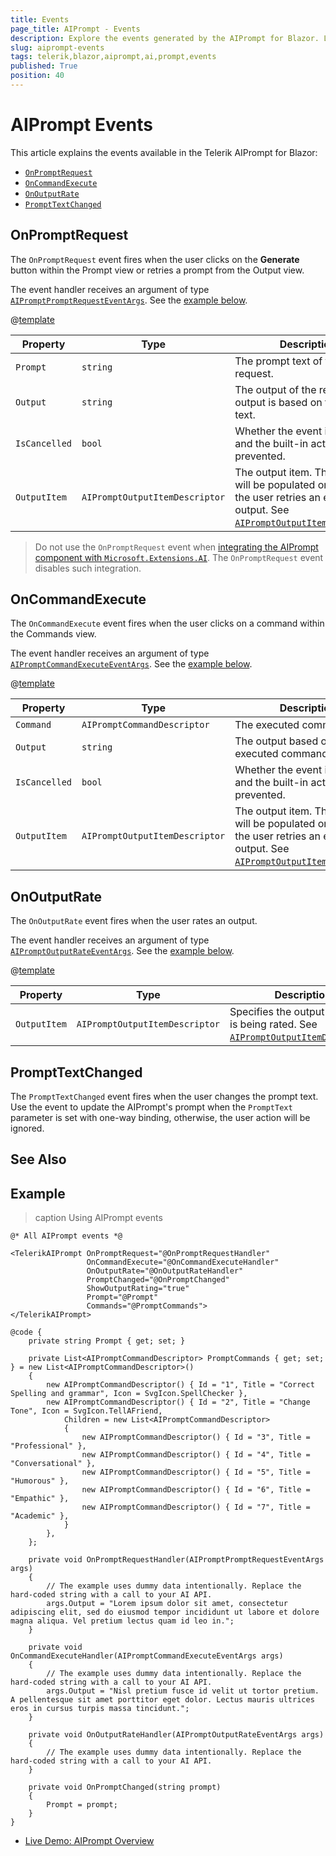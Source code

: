 ```yaml
---
title: Events
page_title: AIPrompt - Events
description: Explore the events generated by the AIPrompt for Blazor. Learn how to handle these events and implement custom functionality.
slug: aiprompt-events
tags: telerik,blazor,aiprompt,ai,prompt,events
published: True
position: 40
---
```


# AIPrompt Events

This article explains the events available in the Telerik AIPrompt for Blazor:

* [`OnPromptRequest`](#onpromptrequest)
* [`OnCommandExecute`](#oncommandexecute)
* [`OnOutputRate`](#onoutputrate)
* [`PromptTextChanged`](#prompttextchanged)

## OnPromptRequest

The `OnPromptRequest` event fires when the user clicks on the **Generate** button within the Prompt view or retries a prompt from the Output view.

The event handler receives an argument of type [`AIPromptPromptRequestEventArgs`](slug:Telerik.Blazor.Components.AIPromptPromptRequestEventArgs). See the [example below](#example).

@[template](/_contentTemplates/common/parameters-table-styles.md#table-layout)

| Property | Type | Description |
| --- | --- | --- |
| `Prompt` | `string` | The prompt text of the request. |
| `Output` | `string` | The output of the request. The output is based on the prompt text. |
| `IsCancelled` | `bool` | Whether the event is cancelled and the built-in action is prevented. |
| `OutputItem` | `AIPromptOutputItemDescriptor` | The output item. This property will be populated only when the user retries an existing output. See [`AIPromptOutputItemDescriptor`](slug:Telerik.Blazor.Components.Common.AIPrompt.AIPromptOutputItemDescriptorBase). |

> Do not use the `OnPromptRequest` event when [integrating the AIPrompt component with `Microsoft.Extensions.AI`](slug:common-features-microsoft-extensions-ai-integration). The `OnPromptRequest` event disables such integration.

## OnCommandExecute

The `OnCommandExecute` event fires when the user clicks on a command within the Commands view.

The event handler receives an argument of type [`AIPromptCommandExecuteEventArgs`](slug:Telerik.Blazor.Components.AIPromptCommandExecuteEventArgs). See the [example below](#example).

@[template](/_contentTemplates/common/parameters-table-styles.md#table-layout)

| Property | Type | Description |
| --- | --- | --- |
| `Command` | `AIPromptCommandDescriptor` | The executed command. |
| `Output` | `string` | The output based on the executed command. |
| `IsCancelled` | `bool` | Whether the event is cancelled and the built-in action is prevented. |
| `OutputItem` | `AIPromptOutputItemDescriptor` | The output item. This property will be populated only when the user retries an existing output. See [`AIPromptOutputItemDescriptor`](slug:Telerik.Blazor.Components.AIPromptOutputItemDescriptor). |


## OnOutputRate

The `OnOutputRate` event fires when the user rates an output.

The event handler receives an argument of type [`AIPromptOutputRateEventArgs`](slug:Telerik.Blazor.Components.AIPromptOutputRateEventArgs). See the [example below](#example).

@[template](/_contentTemplates/common/parameters-table-styles.md#table-layout)

| Property | Type | Description |
| --- | --- | --- |
| `OutputItem` | `AIPromptOutputItemDescriptor` | Specifies the output item that is being rated. See [`AIPromptOutputItemDescriptor`](slug:Telerik.Blazor.Components.AIPromptOutputItemDescriptor). |

## PromptTextChanged

The `PromptTextChanged` event fires when the user changes the prompt text. Use the event to update the AIPrompt's prompt when the `PromptText` parameter is set with one-way binding, otherwise, the user action will be ignored.

## See Also

## Example

>caption Using AIPrompt events

````RAZOR
@* All AIPrompt events *@

<TelerikAIPrompt OnPromptRequest="@OnPromptRequestHandler"
                 OnCommandExecute="@OnCommandExecuteHandler"
                 OnOutputRate="@OnOutputRateHandler"
                 PromptChanged="@OnPromptChanged"
                 ShowOutputRating="true"
                 Prompt="@Prompt"
                 Commands="@PromptCommands">
</TelerikAIPrompt>

@code {
    private string Prompt { get; set; }

    private List<AIPromptCommandDescriptor> PromptCommands { get; set; } = new List<AIPromptCommandDescriptor>()
    {
        new AIPromptCommandDescriptor() { Id = "1", Title = "Correct Spelling and grammar", Icon = SvgIcon.SpellChecker },
        new AIPromptCommandDescriptor() { Id = "2", Title = "Change Tone", Icon = SvgIcon.TellAFriend,
            Children = new List<AIPromptCommandDescriptor>
            {
                new AIPromptCommandDescriptor() { Id = "3", Title = "Professional" },
                new AIPromptCommandDescriptor() { Id = "4", Title = "Conversational" },
                new AIPromptCommandDescriptor() { Id = "5", Title = "Humorous" },
                new AIPromptCommandDescriptor() { Id = "6", Title = "Empathic" },
                new AIPromptCommandDescriptor() { Id = "7", Title = "Academic" },
            }
        },
    };

    private void OnPromptRequestHandler(AIPromptPromptRequestEventArgs args)
    {
        // The example uses dummy data intentionally. Replace the hard-coded string with a call to your AI API.
        args.Output = "Lorem ipsum dolor sit amet, consectetur adipiscing elit, sed do eiusmod tempor incididunt ut labore et dolore magna aliqua. Vel pretium lectus quam id leo in.";
    }

    private void OnCommandExecuteHandler(AIPromptCommandExecuteEventArgs args)
    {
        // The example uses dummy data intentionally. Replace the hard-coded string with a call to your AI API.
        args.Output = "Nisl pretium fusce id velit ut tortor pretium. A pellentesque sit amet porttitor eget dolor. Lectus mauris ultrices eros in cursus turpis massa tincidunt.";
    }

    private void OnOutputRateHandler(AIPromptOutputRateEventArgs args)
    {
        // The example uses dummy data intentionally. Replace the hard-coded string with a call to your AI API.
    }

    private void OnPromptChanged(string prompt)
    {
        Prompt = prompt;
    }
}

````

* [Live Demo: AIPrompt Overview](https://demos.telerik.com/blazor-ui/aiprompt/overview)